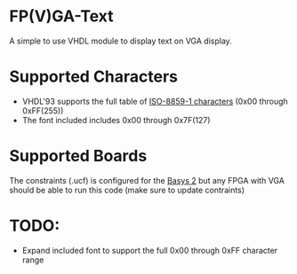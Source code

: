 FP(V)GA-Text
============

A simple to use VHDL module to display text on VGA display.

Supported Characters
====================
 - VHDL'93 supports the full table of [ISO-8859-1 characters](http://kireji.com/reference/iso88591.html) (0x00 through 0xFF(255))
 - The font included includes 0x00 through 0x7F(127)

Supported Boards
================
The constraints (.ucf) is configured for the [Basys 2](http://www.digilentinc.com/Products/Detail.cfm?Prod=BASYS2) but any FPGA with VGA should be able to run this code (make sure to update contraints)

TODO:
=====
 - Expand included font to support the full 0x00 through 0xFF character range
